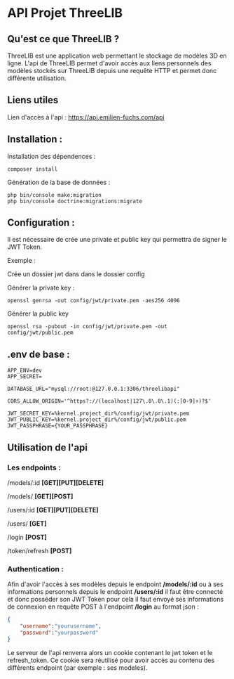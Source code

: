 # API Projet ThreeLIB

## Qu'est ce que ThreeLIB ?

ThreeLIB est une application web permettant le stockage de modèles 3D en ligne.
L'api de ThreeLIB permet d'avoir accès aux liens personnels des modèles stockés sur ThreeLIB
depuis une requête HTTP et permet donc différente utilisation.

## Liens utiles
Lien d'accès à l'api :
https://api.emilien-fuchs.com/api

## Installation :

Installation des dépendences :

```
composer install
```
Génération de la base de données :

```
php bin/console make:migration
php bin/console doctrine:migrations:migrate
```


## Configuration :
Il est nécessaire de crée une private et public key qui permettra de signer le JWT Token.

Exemple : 

Crée un dossier jwt dans dans le dossier config 

Générer la private key :
```
openssl genrsa -out config/jwt/private.pem -aes256 4096
```
Générer la public key
```
openssl rsa -pubout -in config/jwt/private.pem -out config/jwt/public.pem
```


## .env de base :
```
APP_ENV=dev
APP_SECRET=

DATABASE_URL="mysql://root:@127.0.0.1:3306/threelibapi"

CORS_ALLOW_ORIGIN='^https?://(localhost|127\.0\.0\.1)(:[0-9]+)?$'

JWT_SECRET_KEY=%kernel.project_dir%/config/jwt/private.pem
JWT_PUBLIC_KEY=%kernel.project_dir%/config/jwt/public.pem
JWT_PASSPHRASE={YOUR_PASSPHRASE}
```

## Utilisation de l'api

### Les endpoints :
/models/:id **[GET][PUT][DELETE]**

/models/ **[GET][POST]**

/users/:id **[GET][PUT][DELETE]**

/users/ **[GET]**

/login **[POST]**

/token/refresh **[POST]**

### Authentication :

Afin d'avoir l'accès à ses modèles depuis le endpoint **__/models/:id__** ou à ses informations personnels depuis le endpoint **__/users/:id__** 
il faut être connecté et donc posséder son JWT Token pour cela il faut envoyé ses informations de connexion
en requête POST à l'endpoint **__/login__**
au format json : 
```json
{
    "username":"yourusername",
    "password":"yourpassword"
}
```
Le serveur de l'api renverra alors un cookie contenant le jwt token et le refresh_token.
Ce cookie sera réutilisé pour avoir accès au contenu des différents endpoint (par exemple : ses modeles).

